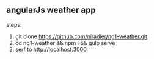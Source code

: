 ## angularJs weather app

steps:
1. git clone https://github.com/niradler/ng1-weather.git
2. cd ng1-weather && npm i && gulp serve
3. serf to http://localhost:3000
